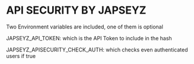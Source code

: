 # API SECURITY BY JAPSEYZ

Two Environment variables are included, one of them is optional

JAPSEYZ_API_TOKEN: which is the API Token to include in the hash

JAPSEYZ_APISECURITY_CHECK_AUTH: which checks even authenticated users if true